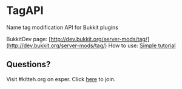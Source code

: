 TagAPI
======
Name tag modification API for Bukkit plugins

BukkitDev page: [http://dev.bukkit.org/server-mods/tag/](http://dev.bukkit.org/server-mods/tag/)
How to use: [Simple tutorial](http://forums.bukkit.org/threads/99485/)

Questions?
----------

Visit #kitteh.org on esper. Click [here](http://webchat.esper.net/?nick=Tag_...&channels=kitteh.org&prompt=0) to join.